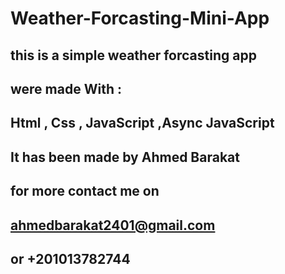 # Weather-Forcasting-Mini-App

## this is a simple weather forcasting app

## were made With :

## Html , Css , JavaScript ,Async JavaScript

## It has been made by Ahmed Barakat

## for more contact me on

## ahmedbarakat2401@gmail.com

## or +201013782744
